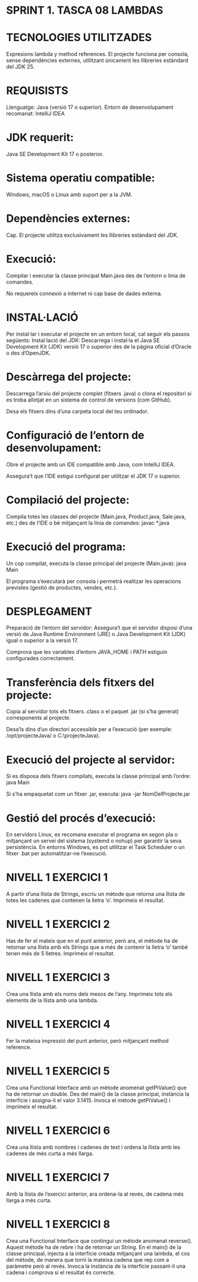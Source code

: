 # SPRINT 1. TASCA 08 LAMBDAS

# TECNOLOGIES UTILITZADES
Expresions lambda y method references. El projecte funciona per consola, sense dependències externes, utilitzant únicament les llibreries estàndard del JDK 25.

# REQUISISTS
Llenguatge: Java (versió 17 o superior).
Entorn de desenvolupament recomanat: IntelliJ IDEA

# JDK requerit:
Java SE Development Kit 17 o posterior.

# Sistema operatiu compatible:
Windows, macOS o Linux amb suport per a la JVM.

# Dependències externes:
Cap. El projecte utilitza exclusivament les llibreries estàndard del JDK.

# Execució:
Compilar i executar la classe principal Main.java des de l’entorn o línia de comandes.

No requereix connexió a internet ni cap base de dades externa.

# INSTAL·LACIÓ
Per instal·lar i executar el projecte en un entorn local, cal seguir els passos següents: 
Instal·lació del JDK: Descarrega i instal·la el Java SE Development Kit (JDK) versió 17 o superior des de la pàgina oficial d’Oracle o des d’OpenJDK.

# Descàrrega del projecte:
Descarrega l’arxiu del projecte complet (fitxers .java) o clona el repositori si es troba allotjat en un sistema de control de versions (com GitHub).

Desa els fitxers dins d’una carpeta local del teu ordinador.

# Configuració de l’entorn de desenvolupament:
Obre el projecte amb un IDE compatible amb Java, com IntelliJ IDEA.

Assegura’t que l’IDE estigui configurat per utilitzar el JDK 17 o superior.

# Compilació del projecte:
Compila totes les classes del projecte (Main.java, Product.java, Sale.java, etc.) des de l’IDE o bé mitjançant la línia de comandes: javac *.java


# Execució del programa:
Un cop compilat, executa la classe principal del projecte (Main.java): java Main

El programa s’executarà per consola i permetrà realitzar les operacions previstes (gestió de productes, vendes, etc.).

# DESPLEGAMENT
Preparació de l’entorn del servidor:
Assegura’t que el servidor disposi d’una versió de Java Runtime Environment (JRE) o Java Development Kit (JDK) igual o superior a la versió 17.

Comprova que les variables d’entorn JAVA_HOME i PATH estiguin configurades correctament.

# Transferència dels fitxers del projecte:
Copia al servidor tots els fitxers .class o el paquet .jar (si s’ha generat) corresponents al projecte.

Desa’ls dins d’un directori accessible per a l’execució (per exemple: /opt/projecteJava/ o C:\projecteJava\).

# Execució del projecte al servidor:
Si es disposa dels fitxers compilats, executa la classe principal amb l’ordre: java Main

Si s’ha empaquetat com un fitxer .jar, executa: java -jar NomDelProjecte.jar

# Gestió del procés d’execució:
En servidors Linux, es recomana executar el programa en segon pla o mitjançant un servei del sistema (systemd o nohup) per garantir la seva persistència.
En entorns Windows, es pot utilitzar el Task Scheduler o un fitxer .bat per automatitzar-ne l’execució.

# NIVELL 1 EXERCICI 1

A partir d’una llista de Strings, escriu un mètode que retorna una llista de totes les cadenes que contenen la lletra ‘o’. Imprimeix el resultat.

# NIVELL 1 EXERCICI 2
Has de fer el mateix que en el punt anterior, però ara, el mètode ha de retornar una llista amb els Strings que a més de contenir la lletra ‘o’ també tenen més de 5 lletres.
Imprimeix el resultat.

# NIVELL 1 EXERCICI 3
Crea una llista amb els noms dels mesos de l’any. Imprimeix tots els elements de la llista amb una lambda.

# NIVELL 1 EXERCICI 4
Fer la mateixa impressió del punt anterior, però mitjançant method reference. 

# NIVELL 1 EXERCICI 5
Crea una Functional Interface amb un mètode anomenat getPiValue() que ha de retornar un double. Des del main() de la classe principal, instància la interfície i assigna-li
el valor 3.1415. Invoca el mètode getPiValue() i imprimeix el resultat.

# NIVELL 1 EXERCICI 6
Crea una llista amb nombres i cadenes de text i ordena la llista amb les cadenes de més curta a més llarga.

# NIVELL 1 EXERCICI 7
Amb la llista de l’exercici anterior, ara ordena-la al revés, de cadena més llarga a més curta.

# NIVELL 1 EXERCICI 8
Crea una Functional Interface que contingui un mètode anomenat reverse(). Aquest mètode ha de rebre i ha de retornar un String. En el main() de la classe principal, injecta
a la interfície creada mitjançant una lambda, el cos del mètode, de manera que torni la mateixa cadena que rep com a paràmetre però al revés. Invoca la instància de la
interfície passant-li una cadena i comprova si el resultat és correcte.

